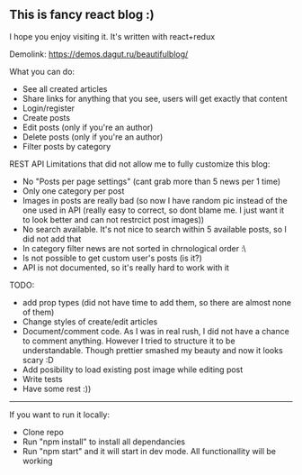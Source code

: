 ## This is fancy react blog :)
I hope you enjoy visiting it. It's written with react+redux

Demolink: https://demos.dagut.ru/beautifulblog/

What you can do:
- See all created articles
- Share links for anything that you see, users will get exactly that content
- Login/register
- Create posts
- Edit posts (only if you're an author)
- Delete posts (only if you're an author)
- Filter posts by category

REST API Limitations that did not allow me to fully customize this blog:
- No "Posts per page settings" (cant grab more than 5 news per 1 time)
- Only one category per post
- Images in posts are really bad (so now I have random pic instead of the one used in API (really easy to correct, so dont blame me. I just want it to look better and can not restrcict post images))
- No search available. It's not nice to search within 5 available posts, so I did not add that
- In category filter news are not sorted in chrnological order :\
- Is not possible to get custom user's posts (is it?)
- API is not documented, so it's really hard to work with it


TODO:
- add prop types (did not have time to add them, so there are almost none of them)
- Change styles of create/edit articles
- Document/comment code. As I was in real rush, I did not have a chance to comment anything. However I tried to structure it to be understandable. Though prettier smashed my beauty and now it looks scary :D
- Add posibility to load existing post image while editing post
- Write tests
- Have some rest :))

_____

If you want to run it locally:
- Clone repo
- Run "npm install" to install all dependancies
- Run "npm start" and it will start in dev mode. All functionallity will be working

